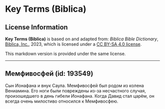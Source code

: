 # Key Terms (Biblica)

## License Information

**Key Terms (Biblica)** is based on and adapted from: _Biblica Bible Dictionary_, [Biblica, Inc.](https://www.biblica.com/), 2023, which is licensed under a [CC BY-SA 4.0 license](https://creativecommons.org/licenses/by-sa/4.0/legalcode.en).

This markdown version is provided under the same license.



--------------------------------

## Мемфивосфей (id: 193549)

Сын Ионафана и внук Саула. Мемфивосфей был родом из колена Вениамина. Его ноги были повреждены из\-за несчастного случая, произошедшего в день гибели Ионафана. Когда Давид стал царём, он всегда очень милостиво относился к Мемфивосфею. 


